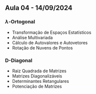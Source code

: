 ## Aula 04 - 14/09/2024

### $\lambda$-Ortogonal
- Transformação de Espaços Estatísticos
- Análise Multivariada
- Cálculo de Autovalores e Autovetores
- Rotação de Nuvens de Pontos


### D-Diagonal
- Raiz Quadrada de Matrizes
- Matrizes Diagonalizáveis
- Determinantes Retangulares
- Potenciação de Matrizes
